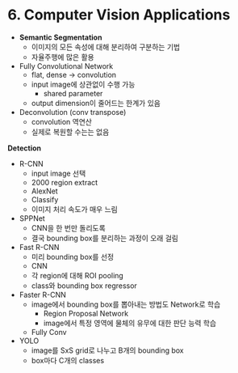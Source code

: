 # 6. Computer Vision Applications

- **Semantic Segmentation**
  - 이미지의 모든 속성에 대해 분리하여 구분하는 기법
  - 자율주행에 많은 활용
- Fully Convolutional Network
  - flat, dense → convolution
  - input image에 상관없이 수행 가능
    - shared parameter
  - output dimension이 줄어드는 한계가 있음
- Deconvolution (conv transpose)
  - convolution 역연산
  - 실제로 복원할 수는는 없음 

**Detection**

- R-CNN
  - input image 선택
  - 2000 region extract
  - AlexNet
  - Classify
  - 이미지 처리 속도가 매우 느림
- SPPNet
  - CNN을 한 번만 돌리도록
  - 결국 bounding box를 분리하는 과정이 오래 걸림
- Fast R-CNN
  - 미리 bounding box를 선정
  - CNN
  - 각 region에 대해 ROI pooling
  - class와 bounding box regressor
- Faster R-CNN
  - image에서 bounding box를 뽑아내는 방법도 Network로 학습
    - Region Proposal Network
    - image에서 특정 영역에 물체의 유무에 대한 판단 능력 학습
  - Fully Conv
- YOLO
  - image를 SxS grid로 나누고 B개의 bounding box
  - box마다 C개의 classes
